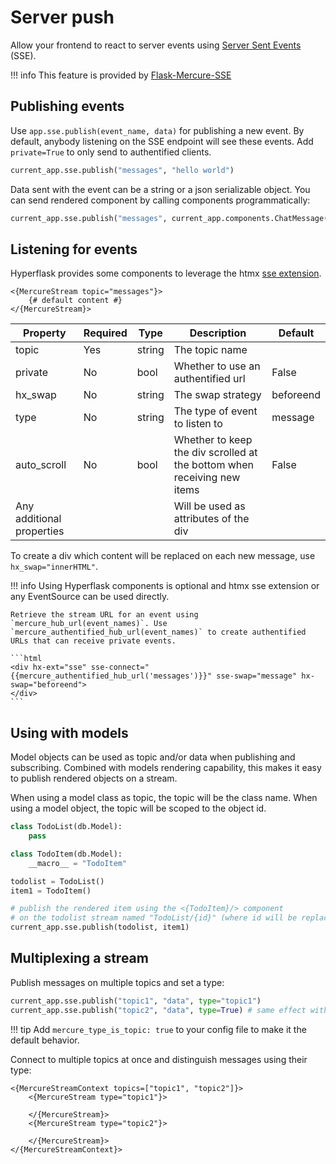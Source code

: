 # Server push

Allow your frontend to react to server events using [Server Sent Events](https://developer.mozilla.org/en-US/docs/Web/API/Server-sent_events/Using_server-sent_events) (SSE).

!!! info
    This feature is provided by [Flask-Mercure-SSE](https://github.com/hyperflask/flask-mercure-sse)

## Publishing events

Use `app.sse.publish(event_name, data)` for publishing a new event. By default, anybody listening on the SSE endpoint will see these events. Add `private=True` to only send to authentified clients.

```py
current_app.sse.publish("messages", "hello world")
```

Data sent with the event can be a string or a json serializable object. You can send rendered component by calling components programmatically:

```py
current_app.sse.publish("messages", current_app.components.ChatMessage(msg="hello world"))
```

## Listening for events

Hyperflask provides some components to leverage the htmx [sse extension](https://htmx.org/extensions/sse/). 

```jinja
<{MercureStream topic="messages"}>
    {# default content #}
</{MercureStream}>
```

| Property | Required | Type | Description | Default |
|----------|----------|------|-------------|---------|
|topic|Yes|string|The topic name|
|private|No|bool|Whether to use an authentified url|False
|hx_swap|No|string|The swap strategy|beforeend
|type|No|string|The type of event to listen to|message
|auto_scroll|No|bool|Whether to keep the div scrolled at the bottom when receiving new items|False
|Any additional properties|||Will be used as attributes of the div|

To create a div which content will be replaced on each new message, use `hx_swap="innerHTML"`.

!!! info
    Using Hyperflask components is optional and htmx sse extension or any EventSource can be used directly.
    
    Retrieve the stream URL for an event using `mercure_hub_url(event_names)`. Use `mercure_authentified_hub_url(event_names)` to create authentified URLs that can receive private events.

    ```html
    <div hx-ext="sse" sse-connect="{{mercure_authentified_hub_url('messages')}}" sse-swap="message" hx-swap="beforeend">
    </div>
    ```

## Using with models

Model objects can be used as topic and/or data when publishing and subscribing. Combined with models rendering capability, this makes it easy to publish rendered objects on a stream.

When using a model class as topic, the topic will be the class name. When using a model object, the topic will be scoped to the object id.

```py
class TodoList(db.Model):
    pass

class TodoItem(db.Model):
    __macro__ = "TodoItem"

todolist = TodoList()
item1 = TodoItem()

# publish the rendered item using the <{TodoItem}/> component
# on the todolist stream named "TodoList/{id}" (where id will be replaced by the list id)
current_app.sse.publish(todolist, item1)
```

## Multiplexing a stream

Publish messages on multiple topics and set a type:

```py
current_app.sse.publish("topic1", "data", type="topic1")
current_app.sse.publish("topic2", "data", type=True) # same effect without repeating topic in type
```

!!! tip
    Add `mercure_type_is_topic: true` to your config file to make it the default behavior.

Connect to multiple topics at once and distinguish messages using their type:

```jinja
<{MercureStreamContext topics=["topic1", "topic2"]}>
    <{MercureStream type="topic1"}>

    </{MercureStream}>
    <{MercureStream type="topic2"}>

    </{MercureStream}>
</{MercureStreamContext}>
```